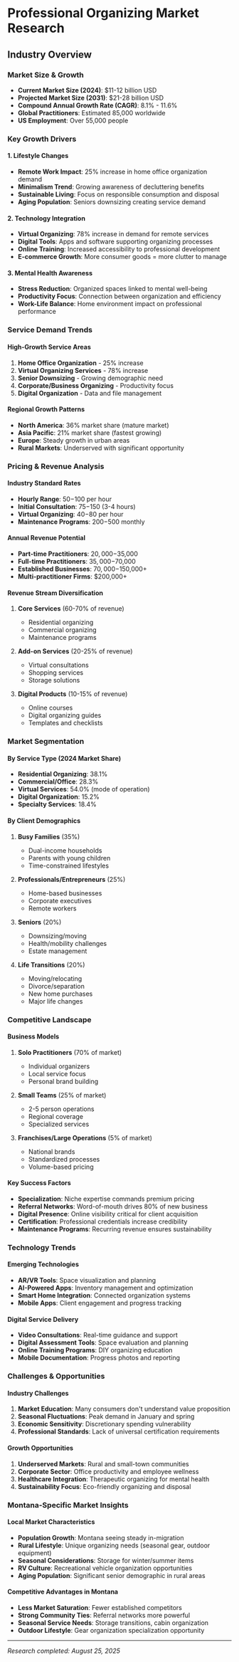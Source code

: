 # Professional Organizing Market Research

## Industry Overview

### Market Size & Growth
- **Current Market Size (2024)**: $11-12 billion USD
- **Projected Market Size (2031)**: $21-28 billion USD
- **Compound Annual Growth Rate (CAGR)**: 8.1% - 11.6%
- **Global Practitioners**: Estimated 85,000 worldwide
- **US Employment**: Over 55,000 people

### Key Growth Drivers

#### **1. Lifestyle Changes**
- **Remote Work Impact**: 25% increase in home office organization demand
- **Minimalism Trend**: Growing awareness of decluttering benefits
- **Sustainable Living**: Focus on responsible consumption and disposal
- **Aging Population**: Seniors downsizing creating service demand

#### **2. Technology Integration**
- **Virtual Organizing**: 78% increase in demand for remote services
- **Digital Tools**: Apps and software supporting organizing processes
- **Online Training**: Increased accessibility to professional development
- **E-commerce Growth**: More consumer goods = more clutter to manage

#### **3. Mental Health Awareness**
- **Stress Reduction**: Organized spaces linked to mental well-being
- **Productivity Focus**: Connection between organization and efficiency
- **Work-Life Balance**: Home environment impact on professional performance

### Service Demand Trends

#### **High-Growth Service Areas**
1. **Home Office Organization** - 25% increase
2. **Virtual Organizing Services** - 78% increase
3. **Senior Downsizing** - Growing demographic need
4. **Corporate/Business Organizing** - Productivity focus
5. **Digital Organization** - Data and file management

#### **Regional Growth Patterns**
- **North America**: 36% market share (mature market)
- **Asia Pacific**: 21% market share (fastest growing)
- **Europe**: Steady growth in urban areas
- **Rural Markets**: Underserved with significant opportunity

### Pricing & Revenue Analysis

#### **Industry Standard Rates**
- **Hourly Range**: $50-$100 per hour
- **Initial Consultation**: $75-$150 (3-4 hours)
- **Virtual Organizing**: $40-$80 per hour
- **Maintenance Programs**: $200-$500 monthly

#### **Annual Revenue Potential**
- **Part-time Practitioners**: $20,000-$35,000
- **Full-time Practitioners**: $35,000-$70,000
- **Established Businesses**: $70,000-$150,000+
- **Multi-practitioner Firms**: $200,000+

#### **Revenue Stream Diversification**
1. **Core Services** (60-70% of revenue)
   - Residential organizing
   - Commercial organizing
   - Maintenance programs

2. **Add-on Services** (20-25% of revenue)
   - Virtual consultations
   - Shopping services
   - Storage solutions

3. **Digital Products** (10-15% of revenue)
   - Online courses
   - Digital organizing guides
   - Templates and checklists

### Market Segmentation

#### **By Service Type** (2024 Market Share)
- **Residential Organizing**: 38.1%
- **Commercial/Office**: 28.3%
- **Virtual Services**: 54.0% (mode of operation)
- **Digital Organization**: 15.2%
- **Specialty Services**: 18.4%

#### **By Client Demographics**
1. **Busy Families** (35%)
   - Dual-income households
   - Parents with young children
   - Time-constrained lifestyles

2. **Professionals/Entrepreneurs** (25%)
   - Home-based businesses
   - Corporate executives
   - Remote workers

3. **Seniors** (20%)
   - Downsizing/moving
   - Health/mobility challenges
   - Estate management

4. **Life Transitions** (20%)
   - Moving/relocating
   - Divorce/separation
   - New home purchases
   - Major life changes

### Competitive Landscape

#### **Business Models**
1. **Solo Practitioners** (70% of market)
   - Individual organizers
   - Local service focus
   - Personal brand building

2. **Small Teams** (25% of market)
   - 2-5 person operations
   - Regional coverage
   - Specialized services

3. **Franchises/Large Operations** (5% of market)
   - National brands
   - Standardized processes
   - Volume-based pricing

#### **Key Success Factors**
- **Specialization**: Niche expertise commands premium pricing
- **Referral Networks**: Word-of-mouth drives 80% of new business
- **Digital Presence**: Online visibility critical for client acquisition
- **Certification**: Professional credentials increase credibility
- **Maintenance Programs**: Recurring revenue ensures sustainability

### Technology Trends

#### **Emerging Technologies**
- **AR/VR Tools**: Space visualization and planning
- **AI-Powered Apps**: Inventory management and optimization
- **Smart Home Integration**: Connected organization systems
- **Mobile Apps**: Client engagement and progress tracking

#### **Digital Service Delivery**
- **Video Consultations**: Real-time guidance and support
- **Digital Assessment Tools**: Space evaluation and planning
- **Online Training Programs**: DIY organizing education
- **Mobile Documentation**: Progress photos and reporting

### Challenges & Opportunities

#### **Industry Challenges**
1. **Market Education**: Many consumers don't understand value proposition
2. **Seasonal Fluctuations**: Peak demand in January and spring
3. **Economic Sensitivity**: Discretionary spending vulnerability
4. **Professional Standards**: Lack of universal certification requirements

#### **Growth Opportunities**
1. **Underserved Markets**: Rural and small-town communities
2. **Corporate Sector**: Office productivity and employee wellness
3. **Healthcare Integration**: Therapeutic organizing for mental health
4. **Sustainability Focus**: Eco-friendly organizing and disposal

### Montana-Specific Market Insights

#### **Local Market Characteristics**
- **Population Growth**: Montana seeing steady in-migration
- **Rural Lifestyle**: Unique organizing needs (seasonal gear, outdoor equipment)
- **Seasonal Considerations**: Storage for winter/summer items
- **RV Culture**: Recreational vehicle organization opportunities
- **Aging Population**: Significant senior demographic in rural areas

#### **Competitive Advantages in Montana**
- **Less Market Saturation**: Fewer established competitors
- **Strong Community Ties**: Referral networks more powerful
- **Seasonal Service Needs**: Storage transitions, cabin organization
- **Outdoor Lifestyle**: Gear organization specialization opportunity

---
*Research completed: August 25, 2025*